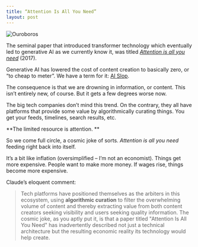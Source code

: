 ```yaml
---
title: “Attention Is All You Need”
layout: post
---
```

![Ouroboros](/assets/images/serpiente–alquimica.jpg)

The seminal paper that introduced transformer technology which eventually led to generative AI as we currently know it, was titled [_Attention is all you need_](https://arxiv.org/abs/1706.03762) (2017).

Generative AI has lowered the cost of content creation to basically zero, or “to cheap to meter”. We have a term for it: [AI Slop](https://en.wikipedia.org/wiki/AI_slop).

The consequence is that we are drowning in information, or content. This isn’t entirely new, of course. But it gets a few degrees worse now.

The big tech companies don’t mind this trend. On the contrary, they all have platforms that provide some value by algorithmically curating things. You get your feeds, timelines, search results, etc.

**The limited resource is attention. **

So we come full circle, a cosmic joke of sorts. _Attention is all you need_ feeding right back into itself. 

It’s a bit like inflation (oversimplified – I’m not an economist). Things get more expensive. People want to make more money. If wages rise, things become more expensive.

Claude’s eloquent comment:

  >Tech platforms have positioned themselves as the arbiters in this ecosystem, using **algorithmic curation** to filter the overwhelming volume of content and thereby extracting value from both content creators seeking visibility and users seeking quality information. The cosmic joke, as you aptly put it, is that a paper titled "Attention Is All You Need" has inadvertently described not just a technical architecture but the resulting economic reality its technology would help create.